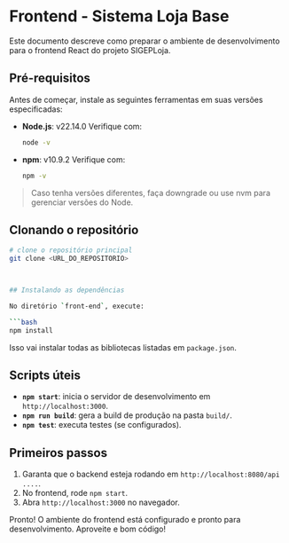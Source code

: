 # Frontend - Sistema Loja  Base

Este documento descreve como preparar o ambiente de desenvolvimento para o frontend React do projeto SIGEPLoja.

## Pré-requisitos

Antes de começar, instale as seguintes ferramentas em suas versões especificadas:

* **Node.js**: v22.14.0
  Verifique com:

  ```bash
  node -v
  ```
* **npm**: v10.9.2
  Verifique com:

  ```bash
  npm -v
  ```

> Caso tenha versões diferentes, faça downgrade ou use nvm para gerenciar versões do Node.

## Clonando o repositório

```bash
# clone o repositório principal
git clone <URL_DO_REPOSITORIO>



## Instalando as dependências

No diretório `front-end`, execute:

```bash
npm install
```

Isso vai instalar todas as bibliotecas listadas em `package.json`.




## Scripts úteis

* **`npm start`**: inicia o servidor de desenvolvimento em `http://localhost:3000`.
* **`npm run build`**: gera a build de produção na pasta `build/`.
* **`npm test`**: executa testes (se configurados).

## Primeiros passos

1. Garanta que o backend esteja rodando em `http://localhost:8080/api ....`.
2. No frontend, rode `npm start`.
3. Abra `http://localhost:3000` no navegador.

Pronto! O ambiente do frontend está configurado e pronto para desenvolvimento.
Aproveite e bom código!

